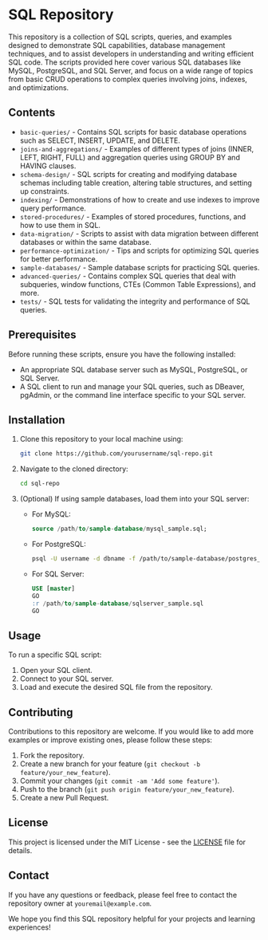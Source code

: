 # SQL Repository

This repository is a collection of SQL scripts, queries, and examples designed to demonstrate SQL capabilities, database management techniques, and to assist developers in understanding and writing efficient SQL code. The scripts provided here cover various SQL databases like MySQL, PostgreSQL, and SQL Server, and focus on a wide range of topics from basic CRUD operations to complex queries involving joins, indexes, and optimizations.

## Contents

- `basic-queries/` - Contains SQL scripts for basic database operations such as SELECT, INSERT, UPDATE, and DELETE.
- `joins-and-aggregations/` - Examples of different types of joins (INNER, LEFT, RIGHT, FULL) and aggregation queries using GROUP BY and HAVING clauses.
- `schema-design/` - SQL scripts for creating and modifying database schemas including table creation, altering table structures, and setting up constraints.
- `indexing/` - Demonstrations of how to create and use indexes to improve query performance.
- `stored-procedures/` - Examples of stored procedures, functions, and how to use them in SQL.
- `data-migration/` - Scripts to assist with data migration between different databases or within the same database.
- `performance-optimization/` - Tips and scripts for optimizing SQL queries for better performance.
- `sample-databases/` - Sample database scripts for practicing SQL queries.
- `advanced-queries/` - Contains complex SQL queries that deal with subqueries, window functions, CTEs (Common Table Expressions), and more.
- `tests/` - SQL tests for validating the integrity and performance of SQL queries.

## Prerequisites

Before running these scripts, ensure you have the following installed:
- An appropriate SQL database server such as MySQL, PostgreSQL, or SQL Server.
- A SQL client to run and manage your SQL queries, such as DBeaver, pgAdmin, or the command line interface specific to your SQL server.

## Installation

1. Clone this repository to your local machine using:
   ```bash
   git clone https://github.com/yourusername/sql-repo.git
   ```

2. Navigate to the cloned directory:
   ```bash
   cd sql-repo
   ```

3. (Optional) If using sample databases, load them into your SQL server:
   - For MySQL:
     ```sql
     source /path/to/sample-database/mysql_sample.sql;
     ```
   - For PostgreSQL:
     ```bash
     psql -U username -d dbname -f /path/to/sample-database/postgres_sample.sql
     ```
   - For SQL Server:
     ```sql
     USE [master]
     GO
     :r /path/to/sample-database/sqlserver_sample.sql
     GO
     ```

## Usage

To run a specific SQL script:
1. Open your SQL client.
2. Connect to your SQL server.
3. Load and execute the desired SQL file from the repository.

## Contributing

Contributions to this repository are welcome. If you would like to add more examples or improve existing ones, please follow these steps:
1. Fork the repository.
2. Create a new branch for your feature (`git checkout -b feature/your_new_feature`).
3. Commit your changes (`git commit -am 'Add some feature'`).
4. Push to the branch (`git push origin feature/your_new_feature`).
5. Create a new Pull Request.

## License

This project is licensed under the MIT License - see the [LICENSE](LICENSE) file for details.

## Contact

If you have any questions or feedback, please feel free to contact the repository owner at `youremail@example.com`. 

We hope you find this SQL repository helpful for your projects and learning experiences!
